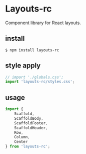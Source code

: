 # Layouts-rc
Component library for React layouts.
## install
```shell
$ npm install layouts-rc
```
## style apply

```typescript jsx
// import './globals.css';
import 'layouts-rc/styles.css';
```
## usage
```typescript jsx
import {
    Scaffold,
    ScaffoldBody,
    ScaffoldFooter,
    ScaffoldHeader,
    Row,
    Column,
    Center
} from 'layouts-rc';
```
